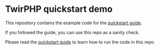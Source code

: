 # TwirPHP quickstart demo

This repository contains the example code for the [quickstart guide](https://twirphp.github.io/docs/quickstart).

If you followed the guide, you can use this repo as a sanity check.

Please read the [quickstart guide](https://twirphp.github.io/docs/quickstart) to learn how to run the code in this repo.

